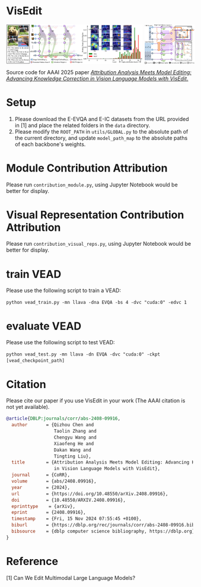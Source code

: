 # VisEdit

<div style="display: flex; justify-content: space-between; align-items: center;">
  <img src="figures/img_attribution.svg" alt="Attribution" style="width: 73%; margin-right: 5px;">
  <img src="figures/img_method.svg" alt="Method" style="width: 27%;">
</div>


Source code for AAAI 2025 paper [*Attribution Analysis Meets Model Editing: Advancing Knowledge Correction in Vision Language Models with VisEdit*.](https://arxiv.org/abs/2408.09916/)

# Setup
1. Please download the E-EVQA and E-IC datasets from the URL provided in [1] and place the related folders in the `data` directory.
2. Please modify the `ROOT_PATH` in `utils/GLOBAL.py` to the absolute path of the current directory, and update `model_path_map` to the absolute paths of each backbone's weights.

# Module Contribution Attribution 
Please run `contribution_module.py`, using Jupyter Notebook would be better for display.

# Visual Representation Contribution Attribution 
Please run `contribution_visual_reps.py`, using Jupyter Notebook would be better for display.

# train VEAD
Please use the following script to train a VEAD:

`python vead_train.py -mn llava -dna EVQA -bs 4 -dvc "cuda:0" -edvc 1 `

# evaluate VEAD
Please use the following script to test VEAD:

`python vead_test.py -mn llava -dn EVQA -dvc "cuda:0" -ckpt [vead_checkpoint_path]`



# Citation
Please cite our paper if you use VisEdit in your work (The AAAI citation is not yet available).
```bibtex
@article{DBLP:journals/corr/abs-2408-09916,
  author       = {Qizhou Chen and
                  Taolin Zhang and
                  Chengyu Wang and
                  Xiaofeng He and
                  Dakan Wang and
                  Tingting Liu},
  title        = {Attribution Analysis Meets Model Editing: Advancing Knowledge Correction
                  in Vision Language Models with VisEdit},
  journal      = {CoRR},
  volume       = {abs/2408.09916},
  year         = {2024},
  url          = {https://doi.org/10.48550/arXiv.2408.09916},
  doi          = {10.48550/ARXIV.2408.09916},
  eprinttype    = {arXiv},
  eprint       = {2408.09916},
  timestamp    = {Fri, 15 Nov 2024 07:55:45 +0100},
  biburl       = {https://dblp.org/rec/journals/corr/abs-2408-09916.bib},
  bibsource    = {dblp computer science bibliography, https://dblp.org}
}
```


# Reference
[1] Can We Edit Multimodal Large Language Models?



